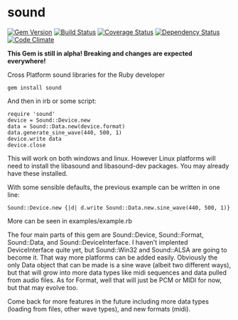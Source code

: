 sound
=====
[![Gem Version](https://badge.fury.io/rb/sound.svg)](http://badge.fury.io/rb/sound)
[![Build Status](https://travis-ci.org/RSMP/sound.svg?branch=io)](https://travis-ci.org/RSMP/sound)
[![Coverage Status](https://coveralls.io/repos/RSMP/sound/badge.png)](https://coveralls.io/r/RSMP/sound)
[![Dependency Status](https://gemnasium.com/RSMP/sound.svg)](https://gemnasium.com/RSMP/sound)
[![Code Climate](https://codeclimate.com/github/RSMP/sound/badges/gpa.svg)](https://codeclimate.com/github/RSMP/sound)

**This Gem is still in alpha! Breaking and changes are expected everywhere!**

Cross Platform sound libraries for the Ruby developer

    gem install sound

And then in irb or some script:

    require 'sound'
    device = Sound::Device.new
    data = Sound::Data.new(device.format)
    data.generate_sine_wave(440, 500, 1)
    device.write data
    device.close
    
This will work on both windows and linux.  However Linux platforms will need
to install the libasound and libasound-dev packages.  You may already have
these installed.

With some sensible defaults, the previous example can be written in one line:

    Sound::Device.new {|d| d.write Sound::Data.new.sine_wave(440, 500, 1)}

More can be seen in examples/example.rb

The four main parts of this gem are Sound::Device, Sound::Format, Sound::Data,
and Sound::DeviceInterface.  I haven't implented DeviceInterface quite yet, but
Sound::Win32 and Sound::ALSA are going to become it.  That way more platforms
can be added easily.  Obviously the only Data object that can be made is a sine
wave (albeit two different ways), but that will grow into more data types like
midi sequences and data pulled from audio files.  As for Format, well that will
just be PCM or MIDI for now, but that may evolve too.

Come back for more features in the future including more data
types (loading from files, other wave types), and new formats (midi).
